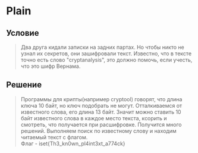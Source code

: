 # Plain

## Условие
> Два друга кидали записки на задних партах. Но чтобы никто не узнал их секретов,
> они зашифровали текст. Известно, что в тексте точно есть слово "cryptanalysis",
> это должно помочь, если учесть, что это шифр Вернама.

## Решение
> Программы для крипты(например cryptool) говорят, что длина ключа 10 байт, но ключ подобрать не могут. 
> Отталкиваемся от известного слова, его длина 13 байт. Значит можно ставить 10 байт известного слова в каждое место текста, ксорить и смотреть,
> что получается при расшифровке. 
> Получится много решений. Выполняем поиск по известному слову и находим читаемый текст с флагом. <br/>
> Флаг - iset{Th3_kn0wn_pl4int3xt_a774ck}